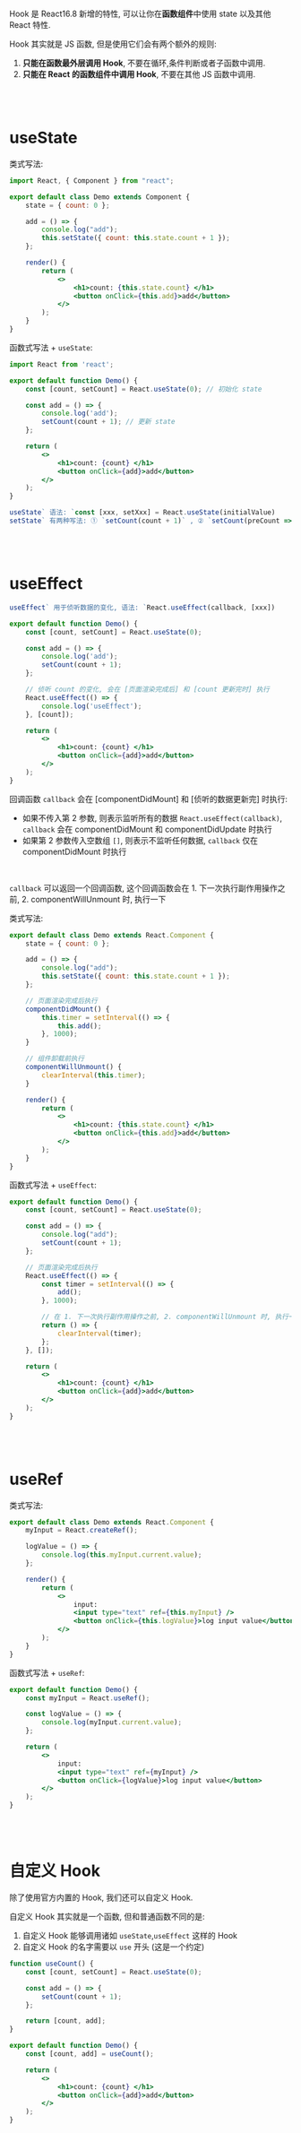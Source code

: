 <br>

Hook 是 React16.8 新增的特性, 可以让你在**函数组件**中使用 state 以及其他 React 特性.

Hook 其实就是 JS 函数, 但是使用它们会有两个额外的规则:

1.  **只能在函数最外层调用 Hook**, 不要在循环,条件判断或者子函数中调用.
2.  **只能在 React 的函数组件中调用 Hook**, 不要在其他 JS 函数中调用.

<br><br>

# useState

类式写法:

```jsx
import React, { Component } from "react";

export default class Demo extends Component {
    state = { count: 0 };

    add = () => {
        console.log("add");
        this.setState({ count: this.state.count + 1 });
    };

    render() {
        return (
            <>
                <h1>count: {this.state.count} </h1>
                <button onClick={this.add}>add</button>
            </>
        );
    }
}
```

函数式写法 + `useState`:

```jsx
import React from 'react';

export default function Demo() {
    const [count, setCount] = React.useState(0); // 初始化 state

    const add = () => {
        console.log('add');
        setCount(count + 1); // 更新 state
    };

    return (
        <>
            <h1>count: {count} </h1>
            <button onClick={add}>add</button>
        </>
    );
}

useState` 语法: `const [xxx, setXxx] = React.useState(initialValue)
setState` 有两种写法: ① `setCount(count + 1)` , ② `setCount(preCount => count + 1)
```

<br><br>

# useEffect

```jsx
useEffect` 用于侦听数据的变化, 语法: `React.useEffect(callback, [xxx])

export default function Demo() {
    const [count, setCount] = React.useState(0);

    const add = () => {
        console.log('add');
        setCount(count + 1);
    };

    // 侦听 count 的变化, 会在 [页面渲染完成后] 和 [count 更新完时] 执行
    React.useEffect(() => {
        console.log('useEffect');
    }, [count]);

    return (
        <>
            <h1>count: {count} </h1>
            <button onClick={add}>add</button>
        </>
    );
}
```

回调函数 `callback` 会在 [componentDidMount] 和 [侦听的数据更新完] 时执行:

-   如果不传入第 2 参数, 则表示监听所有的数据 `React.useEffect(callback)`, `callback` 会在 componentDidMount 和 componentDidUpdate 时执行
-   如果第 2 参数传入空数组 `[]`, 则表示不监听任何数据, `callback` 仅在 componentDidMount 时执行

<br>

`callback` 可以返回一个回调函数, 这个回调函数会在 1. 下一次执行副作用操作之前, 2. componentWillUnmount 时, 执行一下

类式写法:

```jsx
export default class Demo extends React.Component {
    state = { count: 0 };

    add = () => {
        console.log("add");
        this.setState({ count: this.state.count + 1 });
    };

    // 页面渲染完成后执行
    componentDidMount() {
        this.timer = setInterval(() => {
            this.add();
        }, 1000);
    }

    // 组件卸载前执行
    componentWillUnmount() {
        clearInterval(this.timer);
    }

    render() {
        return (
            <>
                <h1>count: {this.state.count} </h1>
                <button onClick={this.add}>add</button>
            </>
        );
    }
}
```

函数式写法 + `useEffect`:

```jsx
export default function Demo() {
    const [count, setCount] = React.useState(0);

    const add = () => {
        console.log("add");
        setCount(count + 1);
    };

    // 页面渲染完成后执行
    React.useEffect(() => {
        const timer = setInterval(() => {
            add();
        }, 1000);

        // 在 1. 下一次执行副作用操作之前, 2. componentWillUnmount 时, 执行一下
        return () => {
            clearInterval(timer);
        };
    }, []);

    return (
        <>
            <h1>count: {count} </h1>
            <button onClick={add}>add</button>
        </>
    );
}
```

<br><br>

# useRef

类式写法:

```jsx
export default class Demo extends React.Component {
    myInput = React.createRef();

    logValue = () => {
        console.log(this.myInput.current.value);
    };

    render() {
        return (
            <>
                input:
                <input type="text" ref={this.myInput} />
                <button onClick={this.logValue}>log input value</button>
            </>
        );
    }
}
```

函数式写法 + `useRef`:

```jsx
export default function Demo() {
    const myInput = React.useRef();

    const logValue = () => {
        console.log(myInput.current.value);
    };

    return (
        <>
            input:
            <input type="text" ref={myInput} />
            <button onClick={logValue}>log input value</button>
        </>
    );
}
```

<br><br>

# 自定义 Hook

除了使用官方内置的 Hook, 我们还可以自定义 Hook.

自定义 Hook 其实就是一个函数, 但和普通函数不同的是:

1. 自定义 Hook 能够调用诸如 `useState`,`useEffect` 这样的 Hook
2. 自定义 Hook 的名字需要以 `use` 开头 (这是一个约定)

```jsx
function useCount() {
    const [count, setCount] = React.useState(0);

    const add = () => {
        setCount(count + 1);
    };

    return [count, add];
}

export default function Demo() {
    const [count, add] = useCount();

    return (
        <>
            <h1>count: {count} </h1>
            <button onClick={add}>add</button>
        </>
    );
}
```

<br>

